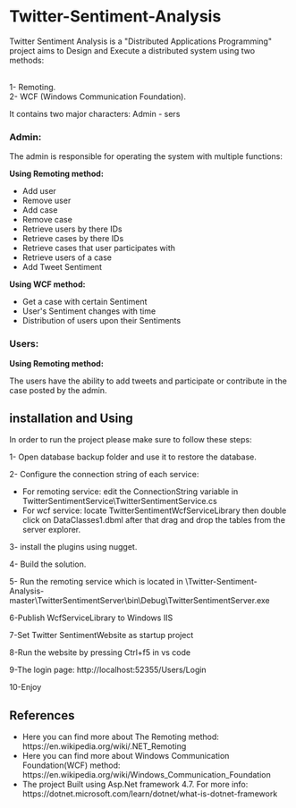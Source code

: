# Twitter-Sentiment-Analysis
<p>
            Twitter Sentiment Analysis is a "Distributed Applications Programming" project aims to Design and Execute a distributed system using two methods:
        </p>
        <p>
            <br />
            1- Remoting.
            <br />
            2- WCF (Windows Communication Foundation).
        </p>
        <p>It contains two major characters: Admin - sers</p>
        <h3>Admin:</h3> 
        <p>The admin is responsible for operating the system with multiple functions:</p>
        <b>Using Remoting method:</b>
        <ul>
            <li>Add user</li>
            <li>Remove user</li>
            <li>Add case</li>
            <li>Remove case</li>
            <li>Retrieve users by there IDs</li>
            <li>Retrieve cases by there IDs</li>
            <li>Retrieve cases that user participates with</li>
            <li>Retrieve users of a case</li>
            <li>Add Tweet Sentiment</li>
        </ul>
        <b>Using WCF method:</b>
        <ul>
            <li>Get a case with certain Sentiment</li>
            <li>User's Sentiment changes with time</li>
            <li>Distribution of users upon their Sentiments</li>
         </ul>
<h3>Users:</h3>
<b>Using Remoting method:</b>
<p>The users have the ability to add tweets and participate or contribute in the case posted by the admin.</p>

<h2>installation and Using</h2>
<p>In order to run the project please make sure to follow these steps:</p>
<p>1- Open database backup folder and use it to restore the database.</p>
<p>2- Configure the connection string of each service:</p>
  <ul>
  <li>For remoting service: edit the ConnectionString variable in TwitterSentimentService\TwitterSentimentService.cs</li>
  <li>For wcf service: locate TwitterSentimentWcfServiceLibrary then double click on DataClasses1.dbml after that drag and drop the tables from the server explorer.</li>
</ul>
<p>3- install the plugins using nugget.</p> 
<p>4- Build the solution.</p>
<p>5- Run the remoting service which is located in \Twitter-Sentiment-Analysis-master\TwitterSentimentServer\bin\Debug\TwitterSentimentServer.exe</p>

<p>6-Publish WcfServiceLibrary to Windows IIS</p>
<p>7-Set Twitter SentimentWebsite as startup project</p>
<p>8-Run the website by pressing Ctrl+f5 in vs code</p>
<p>9-The login page: http://localhost:52355/Users/Login</p>
<p>10-Enjoy</p>

<h2>References</h2>
<ul>
<li>Here you can find more about The Remoting method: https://en.wikipedia.org/wiki/.NET_Remoting </li>
<li>Here you can find more about Windows Communication Foundation(WCF) method: https://en.wikipedia.org/wiki/Windows_Communication_Foundation </li>
<li>The project Built using Asp.Net framework 4.7. For more info: https://dotnet.microsoft.com/learn/dotnet/what-is-dotnet-framework</li>
</ul>
